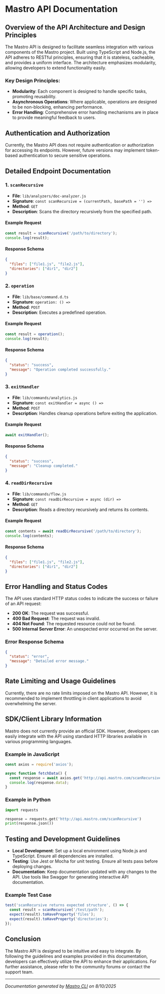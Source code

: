 <!---
This file was automatically generated by Mastro CLI
Generated on: 2025-08-11T02:44:52.442Z
Document type: api
Title: API Documentation

To prevent this file from being overwritten, add custom content
between the CUSTOM_START and CUSTOM_END markers below.
--->

# Mastro API Documentation

## Overview of the API Architecture and Design Principles

The Mastro API is designed to facilitate seamless integration with various components of the Mastro project. Built using TypeScript and Node.js, the API adheres to RESTful principles, ensuring that it is stateless, cacheable, and provides a uniform interface. The architecture emphasizes modularity, allowing developers to extend functionality easily.

### Key Design Principles:
- **Modularity**: Each component is designed to handle specific tasks, promoting reusability.
- **Asynchronous Operations**: Where applicable, operations are designed to be non-blocking, enhancing performance.
- **Error Handling**: Comprehensive error handling mechanisms are in place to provide meaningful feedback to users.

## Authentication and Authorization

Currently, the Mastro API does not require authentication or authorization for accessing its endpoints. However, future versions may implement token-based authentication to secure sensitive operations.

## Detailed Endpoint Documentation

### 1. `scanRecursive`

- **File**: `lib/analyzers/doc-analyzer.js`
- **Signature**: `const scanRecursive = (currentPath, basePath = '') =>`
- **Method**: `GET`
- **Description**: Scans the directory recursively from the specified path.

#### Example Request
```javascript
const result = scanRecursive('/path/to/directory');
console.log(result);
```

#### Response Schema
```json
{
  "files": ["file1.js", "file2.js"],
  "directories": ["dir1", "dir2"]
}
```

### 2. `operation`

- **File**: `lib/base/command.d.ts`
- **Signature**: `operation: () =>`
- **Method**: `POST`
- **Description**: Executes a predefined operation.

#### Example Request
```javascript
const result = operation();
console.log(result);
```

#### Response Schema
```json
{
  "status": "success",
  "message": "Operation completed successfully."
}
```

### 3. `exitHandler`

- **File**: `lib/commands/analytics.js`
- **Signature**: `const exitHandler = async () =>`
- **Method**: `POST`
- **Description**: Handles cleanup operations before exiting the application.

#### Example Request
```javascript
await exitHandler();
```

#### Response Schema
```json
{
  "status": "success",
  "message": "Cleanup completed."
}
```

### 4. `readDirRecursive`

- **File**: `lib/commands/flow.js`
- **Signature**: `const readDirRecursive = async (dir) =>`
- **Method**: `GET`
- **Description**: Reads a directory recursively and returns its contents.

#### Example Request
```javascript
const contents = await readDirRecursive('/path/to/directory');
console.log(contents);
```

#### Response Schema
```json
{
  "files": ["file1.js", "file2.js"],
  "directories": ["dir1", "dir2"]
}
```

## Error Handling and Status Codes

The API uses standard HTTP status codes to indicate the success or failure of an API request:

- **200 OK**: The request was successful.
- **400 Bad Request**: The request was invalid.
- **404 Not Found**: The requested resource could not be found.
- **500 Internal Server Error**: An unexpected error occurred on the server.

### Error Response Schema
```json
{
  "status": "error",
  "message": "Detailed error message."
}
```

## Rate Limiting and Usage Guidelines

Currently, there are no rate limits imposed on the Mastro API. However, it is recommended to implement throttling in client applications to avoid overwhelming the server.

## SDK/Client Library Information

Mastro does not currently provide an official SDK. However, developers can easily integrate with the API using standard HTTP libraries available in various programming languages.

### Example in JavaScript
```javascript
const axios = require('axios');

async function fetchData() {
  const response = await axios.get('http://api.mastro.com/scanRecursive');
  console.log(response.data);
}
```

### Example in Python
```python
import requests

response = requests.get('http://api.mastro.com/scanRecursive')
print(response.json())
```

## Testing and Development Guidelines

- **Local Development**: Set up a local environment using Node.js and TypeScript. Ensure all dependencies are installed.
- **Testing**: Use Jest or Mocha for unit testing. Ensure all tests pass before deploying changes.
- **Documentation**: Keep documentation updated with any changes to the API. Use tools like Swagger for generating interactive API documentation.

### Example Test Case
```javascript
test('scanRecursive returns expected structure', () => {
  const result = scanRecursive('/test/path');
  expect(result).toHaveProperty('files');
  expect(result).toHaveProperty('directories');
});
```

## Conclusion

The Mastro API is designed to be intuitive and easy to integrate. By following the guidelines and examples provided in this documentation, developers can effectively utilize the API to enhance their applications. For further assistance, please refer to the community forums or contact the support team.

---

<!-- CUSTOM_START -->
<!-- Add your custom content here - it will be preserved during regeneration -->
<!-- CUSTOM_END -->

*Documentation generated by [Mastro CLI](https://github.com/your-org/mastro) on 8/10/2025*
